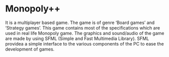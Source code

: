 # Monopoly++
It is a multiplayer based game. The game is of genre ‘Board games’ and ‘Strategy games’. This game contains most of the specifications which are used in real life Monopoly game. The graphics and sound/audio of the game are made by using SFML (Simple and Fast Multimedia Library). SFML providea a simple interface to the various components of the PC to ease the development of games.
